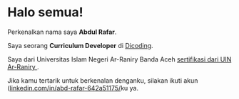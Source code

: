 # Halo semua! 

Perkenalkan nama saya **Abdul Rafar**.<br>

Saya seorang **Curriculum Developer** di [Dicoding](https://www.dicoding.com/).<br>

Saya dari Universitas Islam Negeri Ar-Raniry Banda Aceh [sertifikasi dari UIN Ar-Raniry ](https://uin.ar-raniry.ac.id/index.php/id/pages/sertifikat-akreditasi-uin-ar-raniry).<br>

Jika kamu tertarik untuk berkenalan denganku, silakan ikuti akun ([linkedin.com/in/abd-rafar-642a51175/](https://www.linkedin.com/in/abd-rafar-642a51175/)ku ya.
